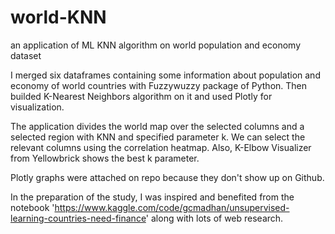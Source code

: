 # world-KNN 
an application of ML KNN algorithm on world population and economy dataset


I merged six dataframes containing some information about population and economy of world countries with Fuzzywuzzy package of Python. 
Then builded K-Nearest Neighbors algorithm on it and used Plotly for visualization.

The application divides the world map over the selected columns and a selected region with KNN and specified parameter k.
We can select the relevant columns using the correlation heatmap. Also, K-Elbow Visualizer from Yellowbrick shows the best k parameter.

Plotly graphs were attached on repo because they don't show up on Github.

In the preparation of the study, I was inspired and benefited from the notebook 'https://www.kaggle.com/code/gcmadhan/unsupervised-learning-countries-need-finance' along with lots of web research.
